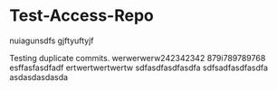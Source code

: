 # Test-Access-Repo
nuiagunsdfs
gjftyuftyjf

Testing duplicate commits.
werwerwerw242342342
879i789789768
esffasfasdfadf
ertwertwertwertw
sdfasdfasdfasdfa
sdfsadfasdfasdfa
asdasdasdasda
